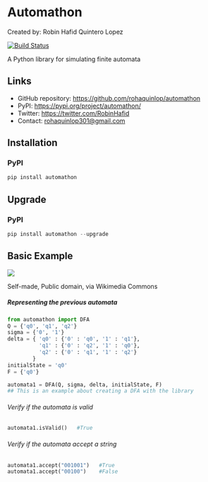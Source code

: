 # Automathon

Created by: Robin Hafid Quintero Lopez

[![Build Status](https://travis-ci.com/rohaquinlop/automathon.svg?branch=main)](https://travis-ci.com/rohaquinlop/automathon)

A Python library for simulating finite automata

## Links
- GitHub repository: https://github.com/rohaquinlop/automathon
- PyPI: https://pypi.org/project/automathon/
- Twitter: https://twitter.com/RobinHafid
- Contact: rohaquinlop301@gmail.com

## Installation

### PyPI
```Python
pip install automathon
```

## Upgrade

### PyPI
```Python
pip install automathon --upgrade
```

## Basic Example

![](https://upload.wikimedia.org/wikipedia/commons/9/94/DFA_example_multiplies_of_3.svg)

Self-made, Public domain, via Wikimedia Commons

##### Representing the previous automata

```Python
from automathon import DFA
Q = {'q0', 'q1', 'q2'}
sigma = {'0', '1'}
delta = { 'q0' : {'0' : 'q0', '1' : 'q1'},
          'q1' : {'0' : 'q2', '1' : 'q0'},
          'q2' : {'0' : 'q1', '1' : 'q2'}
        }
initialState = 'q0'
F = {'q0'}

automata1 = DFA(Q, sigma, delta, initialState, F)
## This is an example about creating a DFA with the library
```

###### Verify if the automata is valid

```Python
automata1.isValid()   #True
```

###### Verify if the automata accept a string

```Python
automata1.accept("001001")   #True
automata1.accept("00100")    #False
```
